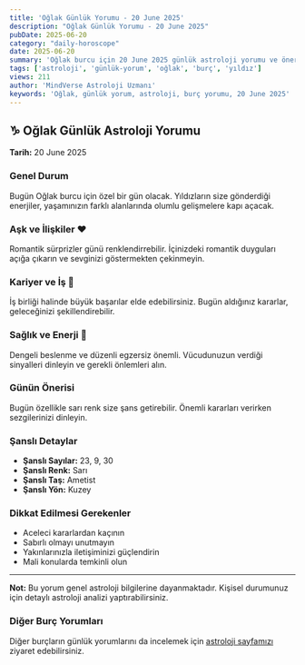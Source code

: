 ```yaml
---
title: 'Oğlak Günlük Yorumu - 20 June 2025'
description: "Oğlak Günlük Yorumu - 20 June 2025"
pubDate: 2025-06-20
category: "daily-horoscope"
date: 2025-06-20
summary: 'Oğlak burcu için 20 June 2025 günlük astroloji yorumu ve önerileri.'
tags: ['astroloji', 'günlük-yorum', 'oğlak', 'burç', 'yıldız']
views: 211
author: 'MindVerse Astroloji Uzmanı'
keywords: 'Oğlak, günlük yorum, astroloji, burç yorumu, 20 June 2025'
---
```


## ♑ Oğlak Günlük Astroloji Yorumu

**Tarih:** 20 June 2025

### Genel Durum

Bugün Oğlak burcu için özel bir gün olacak. Yıldızların size gönderdiği enerjiler, yaşamınızın farklı alanlarında olumlu gelişmelere kapı açacak.

### Aşk ve İlişkiler ❤️

Romantik sürprizler günü renklendirrebilir. İçinizdeki romantik duyguları açığa çıkarın ve sevginizi göstermekten çekinmeyin.

### Kariyer ve İş 💼

İş birliği halinde büyük başarılar elde edebilirsiniz. Bugün aldığınız kararlar, geleceğinizi şekillendirebilir.

### Sağlık ve Enerji 🌟

Dengeli beslenme ve düzenli egzersiz önemli. Vücudunuzun verdiği sinyalleri dinleyin ve gerekli önlemleri alın.

### Günün Önerisi

Bugün özellikle sarı renk size şans getirebilir. Önemli kararları verirken sezgilerinizi dinleyin.

### Şanslı Detaylar

- **Şanslı Sayılar:** 23, 9, 30
- **Şanslı Renk:** Sarı
- **Şanslı Taş:** Ametist
- **Şanslı Yön:** Kuzey

### Dikkat Edilmesi Gerekenler

- Aceleci kararlardan kaçının
- Sabırlı olmayı unutmayın
- Yakınlarınızla iletişiminizi güçlendirin
- Mali konularda temkinli olun

---

**Not:** Bu yorum genel astroloji bilgilerine dayanmaktadır. Kişisel durumunuz için detaylı astroloji analizi yaptırabilirsiniz.

### Diğer Burç Yorumları

Diğer burçların günlük yorumlarını da incelemek için [astroloji sayfamızı](https://www.mindversedaily.com) ziyaret edebilirsiniz.
